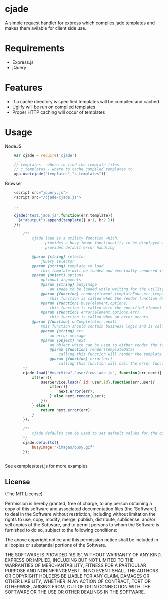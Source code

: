# cjade

A simple request handler for express which compiles jade templates and
makes them avilable for client side use. 

# Requirements
 
 * Express.js
 * jQuery

# Features

 * If a cache directory is specified templates will be compiled and cached
 * Ugilfy will be run on compiled templates
 * Proper HTTP caching will occur of templates

# Usage

NodeJS

```javascript
    var cjade = require('cjade')
    ...
    // templates - where to find the template files
    // c_templates - where to cache compiled templates to
    app.use(cjade("templates","c_templates"))
```

Browser

```javascript
    <script src="jquery.js">
    <script src="/cjade/cjade.js">

    ..

    cjade("test.jade.js",function(err,template){
      $("#output").append(template({ a:1, b:2 }))
    });

		/**
			cjade.load is a utility function which:
				- provides a busy image functionality to be displayed while the template is loaded and business logic is executed
				- provides default error handling

			@param {string} selector
				jQuery selector
			@param {string} template to load
				this template will be loaded and eventually rendered into the specified selector
			@param {object} options 
				optional arguments
				@param {string} busyImage	
					an image to be loaded while waiting for the utility function to finish
				@param {function} render(element,templateFunc,err,templateData)
					this function is called when the render function defined below is called to populate the templateData using the templateFunc into the specified jQuery element
				@param {function} busy(element,options)
					this function is called with the specified element prior to fetching the template and executing business logic
				@param {function} error(element,options,err)
					this function is called when an error occurs
			@param {function} onComplete(err,next)
				this function should contain business logic and is called after the template is loaded
				@param {string} err
					an error message
				@param {object} next
					an object which can be used to either render the template or specify an error
					@param {function} render(templateData)
						calling this function will render the template into the specified jQuery selector utilizing the templateData
					@param {function} error(err) 
						calling this function will call the error function specified in the options
		*/
		cjade.load("#userView","userView.jade.js", function(err,next){
			if(!err){
				UserService.load({ id: user.id},function(err,user){
					if(err){
						next.error(err);
					} else next.render(user);
				});	
			} else {
				return next.error(err);
			}
		});
	
		/**
			cjade.defaults can be used to set default values for the options specified above
		*/
		cjade.defaults({
			busyImage:"/images/busy.gif"
		});
		
```

See examples/test.js for more examples

## License 

(The MIT License)

Permission is hereby granted, free of charge, to any person obtaining
a copy of this software and associated documentation files (the
'Software'), to deal in the Software without restriction, including
without limitation the rights to use, copy, modify, merge, publish,
distribute, sublicense, and/or sell copies of the Software, and to
permit persons to whom the Software is furnished to do so, subject to
the following conditions:

The above copyright notice and this permission notice shall be
included in all copies or substantial portions of the Software.

THE SOFTWARE IS PROVIDED 'AS IS', WITHOUT WARRANTY OF ANY KIND,
EXPRESS OR IMPLIED, INCLUDING BUT NOT LIMITED TO THE WARRANTIES OF
MERCHANTABILITY, FITNESS FOR A PARTICULAR PURPOSE AND NONINFRINGEMENT.
IN NO EVENT SHALL THE AUTHORS OR COPYRIGHT HOLDERS BE LIABLE FOR ANY
CLAIM, DAMAGES OR OTHER LIABILITY, WHETHER IN AN ACTION OF CONTRACT,
TORT OR OTHERWISE, ARISING FROM, OUT OF OR IN CONNECTION WITH THE
SOFTWARE OR THE USE OR OTHER DEALINGS IN THE SOFTWARE.
